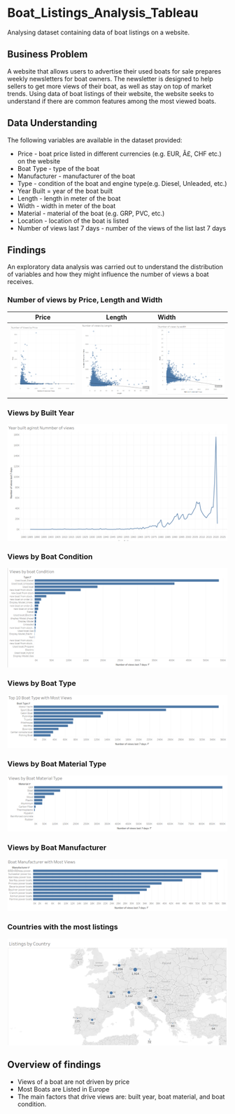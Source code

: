 # Boat_Listings_Analysis_Tableau
Analysing dataset containing data of boat listings on a website.
## Business Problem
A website that allows users to advertise their used boats for sale prepares weekly newsletters for boat owners. The newsletter is designed
to help sellers to get more views of their boat, as well as stay on top of market trends. Using data of boat listings of their website, the website seeks to understand if there are common features among the most viewed boats.
## Data Understanding
The following variables are available in the dataset provided:
  * Price -  boat price listed in different currencies (e.g. EUR, Â£, CHF etc.) on the website
  * Boat Type - type of the boat
  * Manufacturer - manufacturer of the boat
  * Type - condition of the boat and engine type(e.g. Diesel, Unleaded, etc.)
  * Year Built = year of the boat built
  * Length - length in meter of the boat
  * Width - width in meter of the boat
  * Material - material of the boat (e.g. GRP, PVC, etc.)
  * Location - location of the boat is listed
  * Number of views last 7 days - number of the views of the list last 7 days
## Findings
An exploratory data analysis was carried out to understand the distribution of variables and how they might influence the number of views a boat receives. 
### Number of views by Price, Length and Width
|       Price                      |          Length                       |        Width                 | 
|:--------------------------------:|:-----------------------------------:  | :----------------------------| 
|     ![](Price.PNG)               |     ![](Length.PNG)                   |         ![](width.PNG)       | 
### Views by Built Year
![](Year_built.PNG)   

### Views by Boat Condition
![](Views_by_boat_condition.PNG)   

### Views by Boat Type
![](Boat_type.PNG)   

### Views by Boat Material Type
![](materials.PNG)   

### Views by Boat Manufacturer
![](manufacturer_views.PNG)   

### Countries with the most listings
![](Listings_country.PNG)   

## Overview of findings
  * Views of a boat are not driven by price
  * Most Boats are Listed in Europe
  * The main factors that drive views are: built year, boat material, and boat condition.

